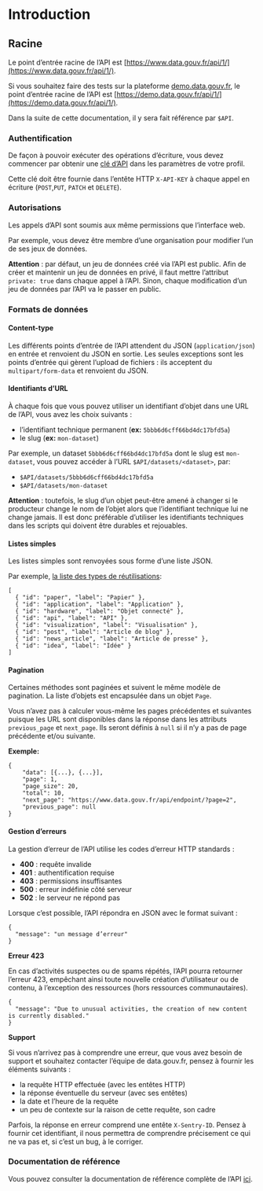 # Introduction

## Racine

Le point d’entrée racine de l’API est [https://www.data.gouv.fr/api/1/](https://www.data.gouv.fr/api/1/).

Si vous souhaitez faire des tests sur la plateforme [demo.data.gouv.fr](https://demo.data.gouv.fr/), le point d’entrée racine de l’API est [https://demo.data.gouv.fr/api/1/](https://demo.data.gouv.fr/api/1/).

Dans la suite de cette documentation, il y sera fait référence par `$API`.

### Authentification <a href="#authentification" id="authentification"></a>

De façon à pouvoir exécuter des opérations d’écriture, vous devez commencer par obtenir une [clé d’API](https://www.data.gouv.fr/fr/admin/me/#apikey) dans les paramètres de votre profil.

Cette clé doit être fournie dans l’entête HTTP `X-API-KEY` à chaque appel en écriture (`POST`,`PUT`, `PATCH` et `DELETE`).

### Autorisations <a href="#autorisations" id="autorisations"></a>

Les appels d’API sont soumis aux même permissions que l’interface web.

Par exemple, vous devez être membre d’une organisation pour modifier l’un de ses jeux de données.

**Attention** : par défaut, un jeu de données créé via l’API est public. Afin de créer et maintenir un jeu de données en privé, il faut mettre l’attribut `private: true` dans chaque appel à l’API. Sinon, chaque modification d’un jeu de données par l’API va le passer en public.

### Formats de données <a href="#formats-de-donnees" id="formats-de-donnees"></a>

#### Content-type <a href="#content-type" id="content-type"></a>

Les différents points d’entrée de l’API attendent du JSON (`application/json`) en entrée et renvoient du JSON en sortie. Les seules exceptions sont les points d’entrée qui gèrent l’upload de fichiers : ils acceptent du `multipart/form-data` et renvoient du JSON.

#### Identifiants d’URL <a href="#identifiants-durl" id="identifiants-durl"></a>

À chaque fois que vous pouvez utiliser un identifiant d’objet dans une URL de l’API, vous avez les choix suivants :

* l’identifiant technique permanent (**ex:** `5bbb6d6cff66bd4dc17bfd5a`)
* le slug (**ex:** `mon-dataset`)

Par exemple, un dataset `5bbb6d6cff66bd4dc17bfd5a` dont le slug est `mon-dataset`, vous pouvez accéder à l’URL `$API/datasets/<dataset>`, par:

* `$API/datasets/5bbb6d6cff66bd4dc17bfd5a`
* `$API/datasets/mon-dataset`

**Attention** : toutefois, le slug d’un objet peut-être amené à changer si le producteur change le nom de l’objet alors que l’identifiant technique lui ne change jamais. Il est donc préférable d’utiliser les identifiants techniques dans les scripts qui doivent être durables et rejouables.

#### Listes simples <a href="#listes-simples" id="listes-simples"></a>

Les listes simples sont renvoyées sous forme d’une liste JSON.

Par exemple, [la liste des types de réutilisations](https://doc.data.gouv.fr/api/reference/#/reuses/reuse\_types):

```
[
  { "id": "paper", "label": "Papier" },
  { "id": "application", "label": "Application" },
  { "id": "hardware", "label": "Objet connecté" },
  { "id": "api", "label": "API" },
  { "id": "visualization", "label": "Visualisation" },
  { "id": "post", "label": "Article de blog" },
  { "id": "news_article", "label": "Article de presse" },
  { "id": "idea", "label": "Idée" }
]
```

#### Pagination <a href="#pagination" id="pagination"></a>

Certaines méthodes sont paginées et suivent le même modèle de pagination. La liste d’objets est encapsulée dans un objet `Page`.

Vous n’avez pas à calculer vous-même les pages précédentes et suivantes puisque les URL sont disponibles dans la réponse dans les attributs `previous_page` et `next_page`. Ils seront définis à `null` si il n’y a pas de page précédente et/ou suivante.

**Exemple:**

```
{
    "data": [{...}, {...}],
    "page": 1,
    "page_size": 20,
    "total": 10,
    "next_page": "https://www.data.gouv.fr/api/endpoint/?page=2",
    "previous_page": null
}
```

#### Gestion d’erreurs <a href="#gestion-derreurs" id="gestion-derreurs"></a>

La gestion d’erreur de l’API utilise les codes d’erreur HTTP standards :

* **400** : requête invalide
* **401** : authentification requise
* **403** : permissions insuffisantes
* **500** : erreur indéfinie côté serveur
* **502** : le serveur ne répond pas

Lorsque c’est possible, l’API répondra en JSON avec le format suivant :

```
{
  "message": "un message d’erreur"
}
```

**Erreur 423**

En cas d’activités suspectes ou de spams répétés, l’API pourra retourner l’erreur 423, empêchant ainsi toute nouvelle création d’utilisateur ou de contenu, à l’exception des ressources (hors ressources communautaires).

```
{
  "message": "Due to unusual activities, the creation of new content is currently disabled."
}
```

**Support**

Si vous n’arrivez pas à comprendre une erreur, que vous avez besoin de support et souhaitez contacter l’équipe de data.gouv.fr, pensez à fournir les éléments suivants :

* la requête HTTP effectuée (avec les entêtes HTTP)
* la réponse éventuelle du serveur (avec ses entêtes)
* la date et l’heure de la requête
* un peu de contexte sur la raison de cette requête, son cadre

Parfois, la réponse en erreur comprend une entête `X-Sentry-ID`. Pensez à fournir cet identifiant, il nous permettra de comprendre précisement ce qui ne va pas et, si c’est un bug, à le corriger.

### Documentation de référence <a href="#documentation-de-reference" id="documentation-de-reference"></a>

Vous pouvez consulter la documentation de référence complète de l’API [ici](https://doc.data.gouv.fr/api/reference/).&#x20;
